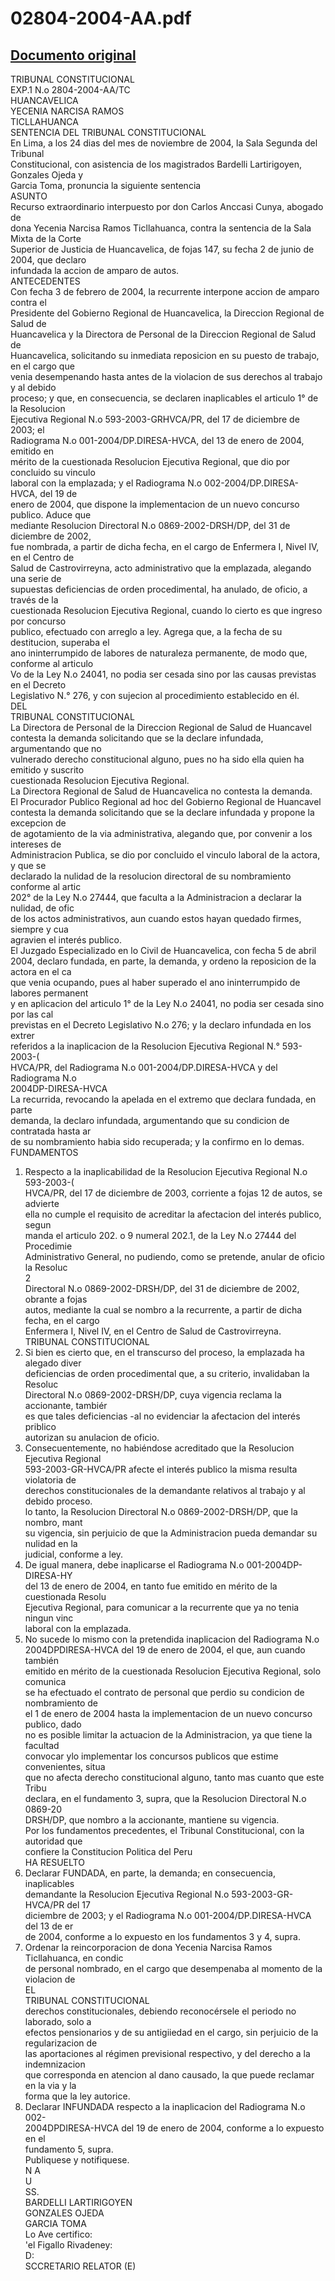 
02804-2004-AA.pdf
=================
  
[Documento original](https://tc.gob.pe/jurisprudencia/2005/02804-2004-AA.pdf)  
---  
TRIBUNAL CONSTITUCIONAL  
EXP.1 N.o 2804-2004-AA/TC  
HUANCAVELICA  
YECENIA NARCISA RAMOS  
TICLLAHUANCA  
SENTENCIA DEL TRIBUNAL CONSTITUCIONAL  
En Lima, a los 24 dias del mes de noviembre de 2004, la Sala Segunda del Tribunal  
Constitucional, con asistencia de los magistrados Bardelli Lartirigoyen, Gonzales Ojeda y  
Garcia Toma, pronuncia la siguiente sentencia  
ASUNTO  
Recurso extraordinario interpuesto por don Carlos Anccasi Cunya, abogado de  
dona Yecenia Narcisa Ramos Ticllahuanca, contra la sentencia de la Sala Mixta de la Corte  
Superior de Justicia de Huancavelica, de fojas 147, su fecha 2 de junio de 2004, que declaro  
infundada la accion de amparo de autos.  
ANTECEDENTES  
Con fecha 3 de febrero de 2004, la recurrente interpone accion de amparo contra el  
Presidente del Gobierno Regional de Huancavelica, la Direccion Regional de Salud de  
Huancavelica y la Directora de Personal de la Direccion Regional de Salud de  
Huancavelica, solicitando su inmediata reposicion en su puesto de trabajo, en el cargo que  
venia desempenando hasta antes de la violacion de sus derechos al trabajo y al debido  
proceso; y que, en consecuencia, se declaren inaplicables el articulo 1° de la Resolucion  
Ejecutiva Regional N.o 593-2003-GRHVCA/PR, del 17 de diciembre de 2003; el  
Radiograma N.o 001-2004/DP.DIRESA-HVCA, del 13 de enero de 2004, emitido en  
mérito de la cuestionada Resolucion Ejecutiva Regional, que dio por concluido su vinculo  
laboral con la emplazada; y el Radiograma N.o 002-2004/DP.DIRESA-HVCA, del 19 de  
enero de 2004, que dispone la implementacion de un nuevo concurso publico. Aduce que  
mediante Resolucion Directoral N.o 0869-2002-DRSH/DP, del 31 de diciembre de 2002,  
fue nombrada, a partir de dicha fecha, en el cargo de Enfermera I, Nivel IV, en el Centro de  
Salud de Castrovirreyna, acto administrativo que la emplazada, alegando una serie de  
supuestas deficiencias de orden procedimental, ha anulado, de oficio, a través de la  
cuestionada Resolucion Ejecutiva Regional, cuando lo cierto es que ingreso por concurso  
publico, efectuado con arreglo a ley. Agrega que, a la fecha de su destitucion, superaba el  
ano ininterrumpido de labores de naturaleza permanente, de modo que, conforme al articulo  
Vo de la Ley N.o 24041, no podia ser cesada sino por las causas previstas en el Decreto  
Legislativo N.° 276, y con sujecion al procedimiento establecido en él.  
DEL  
TRIBUNAL CONSTITUCIONAL  
La Directora de Personal de la Direccion Regional de Salud de Huancavel  
contesta la demanda solicitando que se la declare infundada, argumentando que no  
vulnerado derecho constitucional alguno, pues no ha sido ella quien ha emitido y suscrito  
cuestionada Resolucion Ejecutiva Regional.  
La Directora Regional de Salud de Huancavelica no contesta la demanda.  
El Procurador Publico Regional ad hoc del Gobierno Regional de Huancavel  
contesta la demanda solicitando que se la declare infundada y propone la excepcion de  
de agotamiento de la via administrativa, alegando que, por convenir a los intereses de  
Administracion Publica, se dio por concluido el vinculo laboral de la actora, y que se  
declarado la nulidad de la resolucion directoral de su nombramiento conforme al artic  
202° de la Ley N.o 27444, que faculta a la Administracion a declarar la nulidad, de ofic  
de los actos administrativos, aun cuando estos hayan quedado firmes, siempre y cua  
agravien el interés publico.  
El Juzgado Especializado en lo Civil de Huancavelica, con fecha 5 de abril  
2004, declaro fundada, en parte, la demanda, y ordeno la reposicion de la actora en el ca  
que venia ocupando, pues al haber superado el ano ininterrumpido de labores permanent  
y en aplicacion del articulo 1° de la Ley N.o 24041, no podia ser cesada sino por las cal  
previstas en el Decreto Legislativo N.o 276; y la declaro infundada en los extrer  
referidos a la inaplicacion de la Resolucion Ejecutiva Regional N.° 593-2003-(  
HVCA/PR, del Radiograma N.o 001-2004/DP.DIRESA-HVCA y del Radiograma N.o  
2004DP-DIRESA-HVCA  
La recurrida, revocando la apelada en el extremo que declara fundada, en parte  
demanda, la declaro infundada, argumentando que su condicion de contratada hasta ar  
de su nombramiento habia sido recuperada; y la confirmo en lo demas.  
FUNDAMENTOS  
1. Respecto a la inaplicabilidad de la Resolucion Ejecutiva Regional N.o 593-2003-(  
HVCA/PR, del 17 de diciembre de 2003, corriente a fojas 12 de autos, se advierte  
ella no cumple el requisito de acreditar la afectacion del interés publico, segun  
manda el articulo 202. o 9 numeral 202.1, de la Ley N.o 27444 del Procedimie  
Administrativo General, no pudiendo, como se pretende, anular de oficio la Resoluc  
2  
Directoral N.o 0869-2002-DRSH/DP, del 31 de diciembre de 2002, obrante a fojas  
autos, mediante la cual se nombro a la recurrente, a partir de dicha fecha, en el cargo  
Enfermera I, Nivel IV, en el Centro de Salud de Castrovirreyna.  
TRIBUNAL CONSTITUCIONAL  
2. Si bien es cierto que, en el transcurso del proceso, la emplazada ha alegado diver  
deficiencias de orden procedimental que, a su criterio, invalidaban la Resoluc  
Directoral N.o 0869-2002-DRSH/DP, cuya vigencia reclama la accionante, tambiér  
es que tales deficiencias -al no evidenciar la afectacion del interés priblico  
autorizan su anulacion de oficio.  
3. Consecuentemente, no habiéndose acreditado que la Resolucion Ejecutiva Regional  
593-2003-GR-HVCA/PR afecte el interés publico la misma resulta violatoria de  
derechos constitucionales de la demandante relativos al trabajo y al debido proceso.  
lo tanto, la Resolucion Directoral N.o 0869-2002-DRSH/DP, que la nombro, mant  
su vigencia, sin perjuicio de que la Administracion pueda demandar su nulidad en la  
judicial, conforme a ley.  
4. De igual manera, debe inaplicarse el Radiograma N.o 001-2004DP-DIRESA-HY  
del 13 de enero de 2004, en tanto fue emitido en mérito de la cuestionada Resolu  
Ejecutiva Regional, para comunicar a la recurrente que ya no tenia ningun vinc  
laboral con la emplazada.  
5. No sucede lo mismo con la pretendida inaplicacion del Radiograma N.o  
2004DPDIRESA-HVCA del 19 de enero de 2004, el que, aun cuando también  
emitido en mérito de la cuestionada Resolucion Ejecutiva Regional, solo comunica  
se ha efectuado el contrato de personal que perdio su condicion de nombramiento de  
el 1 de enero de 2004 hasta la implementacion de un nuevo concurso publico, dado  
no es posible limitar la actuacion de la Administracion, ya que tiene la facultad  
convocar ylo implementar los concursos publicos que estime convenientes, situa  
que no afecta derecho constitucional alguno, tanto mas cuanto que este Tribu  
declara, en el fundamento 3, supra, que la Resolucion Directoral N.o 0869-20  
DRSH/DP, que nombro a la accionante, mantiene su vigencia.  
Por los fundamentos precedentes, el Tribunal Constitucional, con la autoridad que  
confiere la Constitucion Politica del Peru  
HA RESUELTO  
1. Declarar FUNDADA, en parte, la demanda; en consecuencia, inaplicables  
demandante la Resolucion Ejecutiva Regional N.o 593-2003-GR-HVCA/PR del 17  
diciembre de 2003; y el Radiograma N.o 001-2004/DP.DIRESA-HVCA del 13 de er  
de 2004, conforme a lo expuesto en los fundamentos 3 y 4, supra.  
2. Ordenar la reincorporacion de dona Yecenia Narcisa Ramos Ticllahuanca, en condic  
de personal nombrado, en el cargo que desempenaba al momento de la violacion de  
EL  
TRIBUNAL CONSTITUCIONAL  
derechos constitucionales, debiendo reconocérsele el periodo no laborado, solo a  
efectos pensionarios y de su antigiiedad en el cargo, sin perjuicio de la regularizacion de  
las aportaciones al régimen previsional respectivo, y del derecho a la indemnizacion  
que corresponda en atencion al dano causado, la que puede reclamar en la via y la  
forma que la ley autorice.  
3. Declarar INFUNDADA respecto a la inaplicacion del Radiograma N.o 002-  
2004DPDIRESA-HVCA del 19 de enero de 2004, conforme a lo expuesto en el  
fundamento 5, supra.  
Publiquese y notifiquese.  
N A  
U  
SS.  
BARDELLI LARTIRIGOYEN  
GONZALES OJEDA  
GARCIA TOMA  
Lo Ave certifico:  
'el Figallo Rivadeney:  
D:  
SCCRETARIO RELATOR (E)